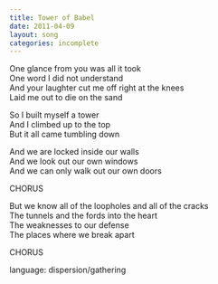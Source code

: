 ```yaml
---
title: Tower of Babel
date: 2011-04-09
layout: song
categories: incomplete
---
```

One glance from you was all it took  
One word I did not understand  
And your laughter cut me off right at the knees  
Laid me out to die on the sand

<div class="chorus">
  So I built myself a tower<br/>
  And I climbed up to the top<br/>
  But it all came tumbling down
</div>

And we are locked inside our walls  
And we look out our own windows  
And we can only walk out our own doors

<div class="chorus">CHORUS</div>

But we know all of the loopholes and all of the cracks  
The tunnels and the fords into the heart  
The weaknesses to our defense  
The places where we break apart

<div class="chorus">CHORUS</div>

language: dispersion/gathering
